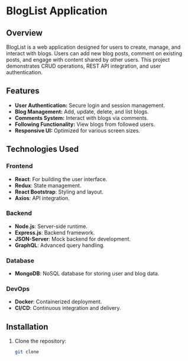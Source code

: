 # BlogList Application

## Overview
BlogList is a web application designed for users to create, manage, and interact with blogs. Users can add new blog posts, comment on existing posts, and engage with content shared by other users. This project demonstrates CRUD operations, REST API integration, and user authentication.

## Features
- **User Authentication:** Secure login and session management.
- **Blog Management:** Add, update, delete, and list blogs.
- **Comments System:** Interact with blogs via comments.
- **Following Functionality:** View blogs from followed users.
- **Responsive UI:** Optimized for various screen sizes.

## Technologies Used

### Frontend
- **React**: For building the user interface.
- **Redux**: State management.
- **React Bootstrap**: Styling and layout.
- **Axios**: API integration.

### Backend
- **Node.js**: Server-side runtime.
- **Express.js**: Backend framework.
- **JSON-Server**: Mock backend for development.
- **GraphQL**: Advanced query handling.

### Database
- **MongoDB**: NoSQL database for storing user and blog data.

### DevOps
- **Docker**: Containerized deployment.
- **CI/CD**: Continuous integration and delivery.

## Installation

1. Clone the repository:
   ```bash
   git clone 
